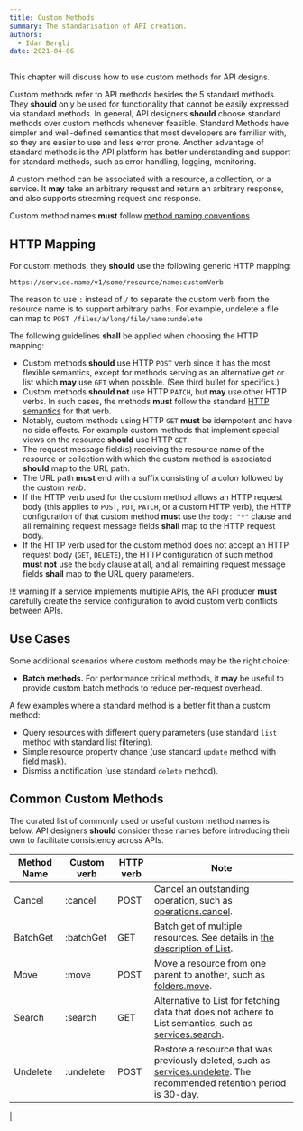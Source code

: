 ```yaml
---
title: Custom Methods
summary: The standarisation of API creation.
authors:
  - Idar Bergli
date: 2021-04-06
---
```


This chapter will discuss how to use custom methods for API designs.

Custom methods refer to API methods besides the 5 standard methods. They **should** only be used for functionality that cannot be easily expressed via standard methods. In general, API designers **should** choose standard methods over custom methods whenever feasible. Standard Methods have simpler and well-defined semantics that most developers are familiar with, so they are easier to use and less error prone. Another advantage of standard methods is the API platform has better understanding and support for standard methods, such as error handling, logging, monitoring.

A custom method can be associated with a resource, a collection, or a service. It **may** take an arbitrary request and return an arbitrary response, and also supports streaming request and response.

Custom method names **must** follow [method naming conventions](naming-conventions.md ).

## HTTP Mapping

For custom methods, they **should** use the following generic HTTP mapping:

```
https://service.name/v1/some/resource/name:customVerb
```

The reason to use `:` instead of `/` to separate the custom verb from the resource name is to support arbitrary paths. For example, undelete a file can map to `POST /files/a/long/file/name:undelete`

The following guidelines **shall** be applied when choosing the HTTP mapping:


- Custom methods **should** use HTTP `POST` verb since it has the most flexible semantics, except for methods serving as an alternative get or list which **may** use `GET` when possible. (See third bullet for specifics.)
- Custom methods **should not** use HTTP `PATCH`, but **may** use other HTTP verbs. In such cases, the methods **must** follow the standard [HTTP semantics](https://tools.ietf.org/html/rfc2616#section-9) for that verb.
- Notably, custom methods using HTTP `GET` **must** be idempotent and have no side effects. For example custom methods that implement special views on the resource **should** use HTTP `GET`.
- The request message field(s) receiving the resource name of the resource or collection with which the custom method is associated **should** map to the URL path.
- The URL path **must** end with a suffix consisting of a colon followed by the custom _verb_.
- If the HTTP verb used for the custom method allows an HTTP request body (this applies to `POST`, `PUT`, `PATCH`, or a custom HTTP verb), the HTTP configuration of that custom method **must** use the `body: "*"` clause and all remaining request message fields **shall** map to the HTTP request body.
- If the HTTP verb used for the custom method does not accept an HTTP request body (`GET`, `DELETE`), the HTTP configuration of such method **must not** use the `body` clause at all, and all remaining request message fields **shall** map to the URL query parameters.

!!! warning
    If a service implements multiple APIs, the API producer **must** carefully create the service configuration to avoid custom verb conflicts between APIs.

## Use Cases

Some additional scenarios where custom methods may be the right choice:

- **Batch methods.** For performance critical methods, it **may** be useful to provide custom batch methods to reduce per-request overhead.

A few examples where a standard method is a better fit than a custom method:

- Query resources with different query parameters (use standard `list` method with standard list filtering).
- Simple resource property change (use standard `update` method with field mask).
- Dismiss a notification (use standard `delete` method).

## Common Custom Methods

The curated list of commonly used or useful custom method names is below. API designers **should** consider these names before introducing their own to facilitate consistency across APIs.

| Method Name | Custom verb | HTTP verb | Note                                                                                                                       |
| ----------- | ----------- | --------- | -------------------------------------------------------------------------------------------------------------------------- |
| Cancel      | :cancel     | POST      | Cancel an outstanding operation, such as [operations.cancel]().                                                            |
| BatchGet    | :batchGet   | GET       | Batch get of multiple resources. See details in [the description of List](standard-methods.md).                            |
| Move        | :move       | POST      | Move a resource from one parent to another, such as [folders.move]().                                                      |
| Search      | :search     | GET       | Alternative to List for fetching data that does not adhere to List semantics, such as [services.search]().                 |
| Undelete    | :undelete   | POST      | Restore a resource that was previously deleted, such as [services.undelete](). The recommended retention period is 30-day. |
 |
